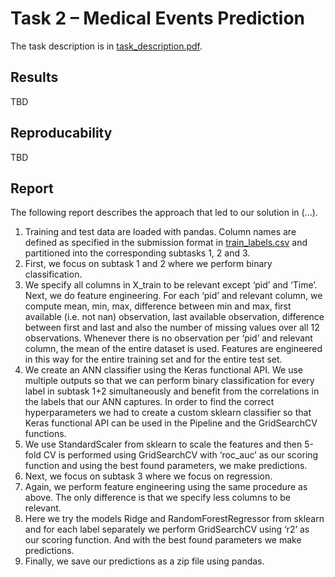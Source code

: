 # Task 2 – Medical Events Prediction
The task description is in [task_description.pdf](task_description.pdf).

## Results
TBD


## Reproducability
TBD


## Report
The following report describes the approach that led to our solution in (...).

1)	Training and test data are loaded with pandas. Column names are defined as specified in the submission format in [train_labels.csv](train_labels.csv) and partitioned into the corresponding subtasks 1, 2 and 3.
2)	First, we focus on subtask 1 and 2 where we perform binary classification. 
3)	We specify all columns in X_train to be relevant except ‘pid’ and ‘Time’. Next, we do feature engineering. For each ‘pid’ and relevant column, we compute mean, min, max, difference between min and max, first available (i.e. not nan) observation, last available observation, difference between first and last and also the number of missing values over all 12 observations. Whenever there is no observation per ‘pid’ and relevant column, the mean of the entire dataset is used. Features are engineered in this way for the entire training set and for the entire test set.
4)	We create an ANN classifier using the Keras functional API. We use multiple outputs so that we can perform binary classification for every label in subtask 1+2 simultaneously and benefit from the correlations in the labels that our ANN captures. In order to find the correct hyperparameters we had to create a custom sklearn classifier so that Keras functional API can be used in the Pipeline and the GridSearchCV functions.
5)	We use StandardScaler from sklearn to scale the features and then 5-fold CV is performed using GridSearchCV with ‘roc_auc’ as our scoring function and using the best found parameters, we make predictions.
6)	Next, we focus on subtask 3 where we focus on regression.
7)	Again, we perform feature engineering using the same procedure as above. The only difference is that we specify less columns to be relevant.
8)	Here we try the models Ridge and RandomForestRegressor from sklearn and for each label separately we perform GridSearchCV using ‘r2’ as our scoring function. And with the best found parameters we make predictions.
9)	Finally, we save our predictions as a zip file using pandas.
